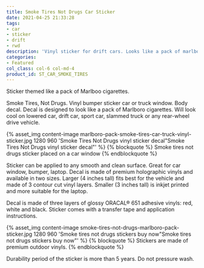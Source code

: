 ```yaml
---
title: Smoke Tires Not Drugs Car Sticker
date: 2021-04-25 21:33:28
tags:
- car
- sticker
- drift
- rwd
description: 'Vinyl sticker for drift cars. Looks like a pack of marlboro cigarettes. A must-have sticker for a rear-wheel drive car.'
categories:
- Featured
col_class: col-6 col-md-4
product_id: ST_CAR_SMOKE_TIRES
---
```


Sticker themed like a pack of Marlboo cigarettes.

<!-- more -->

Smoke Tires, Not Drugs. Vinyl bumper sticker car or truck window. Body decal. Decal is designed to look like a pack of Marlboro cigarettes. Will look cool on lowered car, drift car, sport car, slammed truck or any rear-wheel drive vehicle.

{% asset_img content-image marlboro-pack-smoke-tires-car-truck-vinyl-sticker.jpg 1280 960 'Smoke Tires Not Drugs vinyl sticker decal"Smoke Tires Not Drugs vinyl sticker decal"' %}
{% blockquote %}
Smoke tires not drugs sticker placed on a car window
{% endblockquote %}

Sticker can be applied to any smooth and clean surface. Great for car window, bumper, laptop. Decal is made of premium holographic vinyls and available in two sizes. Larger (4 inches tall) fits best for the vehicle and made of 3 contour cut vinyl layers. Smaller (3 inches tall) is inkjet printed and more suitable for the laptop. 

Decal is made of three layers of glossy ORACAL® 651 adhesive vinyls: red, white and black. Sticker comes with a transfer tape and application instructions.

{% asset_img content-image smoke-tires-not-drugs-marlboro-pack-sticker.jpg 1280 960 'Smoke tires not drugs stickers buy now"Smoke tires not drugs stickers buy now"' %}
{% blockquote %}
Stickers are made of premium outdoor vinyls.
{% endblockquote %}

Durability period of the sticker is more than 5 years. Do not pressure wash.
